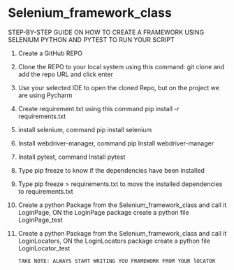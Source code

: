 # Selenium_framework_class

STEP-BY-STEP GUIDE ON HOW TO CREATE A FRAMEWORK USING SELENIUM PYTHON AND PYTEST TO RUN YOUR SCRIPT
1. Create a GitHub REPO
2. Clone the REPO to your local system using this command:  git clone and add the repo URL and click enter
3. Use your selected IDE to open the cloned Repo, but on the project we are using Pycharm
4. Create requirement.txt using this command pip install -r requirements.txt
5. install selenium, command pip install selenium
6. Install webdriver-manager, command pip Install webdriver-manager
7. Install pytest, command Install pytest
8. Type pip freeze to know if the  dependencies have been installed
9. Type pip freeze > requirements.txt to move the installed  dependencies to requirements.txt
10. Create a python Package from the Selenium_framework_class  and call it LoginPage, ON the LoginPage package create a python file LoginPage_test
11. Create a python Package from the Selenium_framework_class  and call it LoginLocators, ON the LoginLocators package create a python file LoginLocator_test
   
        TAKE NOTE: ALWAYS START WRITING YOU FRAMEWORK FROM YOUR lOCATOR 
